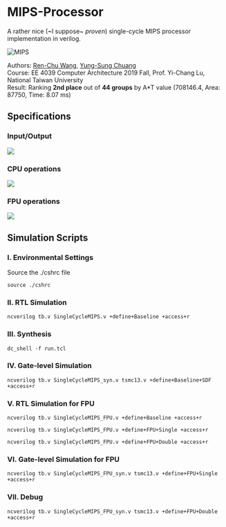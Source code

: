 # MIPS-Processor

A rather nice (~I suppose~ _proven_) single-cycle MIPS processor implementation in verilog.

![MIPS](https://i.imgur.com/0rWtHU7.png)

Authors: [Ren-Chu Wang](https://github.com/w4n9r3ntru3), [Yung-Sung Chuang](https://github.com/voidism)  
Course: EE 4039 Computer Architecture 2019 Fall, Prof. ‪Yi-Chang Lu, National Taiwan University  
Result: Ranking **2nd place** out of **44 groups** by A\*T value (708146.4, Area: 87750, Time: 8.07 ms)  

## Specifications

### Input/Output
![](https://i.imgur.com/OD8Kznw.png)

### CPU operations
![](https://i.imgur.com/4Qqojnm.png)

### FPU operations
![](https://i.imgur.com/nIRsoMS.png)

## Simulation Scripts
### I. Environmental Settings
Source the ./cshrc file
```
source ./cshrc
```

### II. RTL Simulation
```
ncverilog tb.v SingleCycleMIPS.v +define+Baseline +access+r
```
### III. Synthesis
```
dc_shell -f run.tcl
```

### IV. Gate-level Simulation
```
ncverilog tb.v SingleCycleMIPS_syn.v tsmc13.v +define+Baseline+SDF +access+r
```

### V. RTL Simulation for FPU
```
ncverilog tb.v SingleCycleMIPS_FPU.v +define+Baseline +access+r

ncverilog tb.v SingleCycleMIPS_FPU.v +define+FPU+Single +access+r

ncverilog tb.v SingleCycleMIPS_FPU.v +define+FPU+Double +access+r
```


### VI. Gate-level Simulation for FPU
```
ncverilog tb.v SingleCycleMIPS_FPU_syn.v tsmc13.v +define+FPU+Single +access+r
```

### VII. Debug
```
ncverilog tb.v SingleCycleMIPS_FPU_syn.v tsmc13.v +define+FPU+Double +access+r
```

